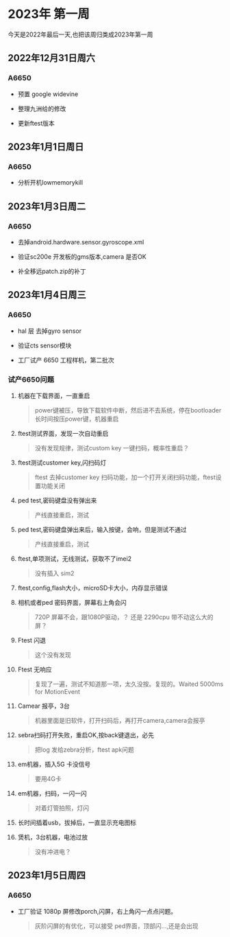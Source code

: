 # 2023年 第一周

今天是2022年最后一天,也把该周归类成2023年第一周

## 2022年12月31日周六

### A6650

* 预置 google widevine

* 整理九洲给的修改

* 更新ftest版本

## 2023年1月1日周日

### A6650

* 分析开机lowmemorykill

## 2023年1月3日周二

### A6650

* 去掉android.hardware.sensor.gyroscope.xml

* 验证sc200e 开发板的gms版本,camera 是否OK

* 补全移远patch.zip的补丁

## 2023年1月4日周三

### A6650

* hal 层 去掉gyro sensor

* 验证cts sensor模块

* 工厂试产 6650 工程样机，第二批次

### 试产6650问题

1. 机器在下载界面，一直重启

    > power键被压，导致下载软件中断，然后进不去系统，停在bootloader
    > 长时间按压power键，机器重启

1. ftest测试界面，发现一次自动重启

    > 没有发现规律，测试custom key 一键扫码，概率性重启？

1. ftest测试customer key,闪扫码灯

    > ftest 去掉customer key 扫码功能，加一个打开关闭扫码功能，ftest设置功能关闭

1. ped test,密码键盘没有弹出来

    > 产线直接重启，测试

1. ped test,密码键盘弹出来后，输入按键，会响，但是测试不通过

    > 产线直接重启，测试

1. ftest,单项测试，无线测试，获取不了imei2

    > 没有插入 sim2

1. ftest,config,flash大小，microSD卡大小，内存显示错误

1. 相机或者ped 密码界面，屏幕右上角会闪

    > 720P 屏幕不会，跟1080P驱动，？ 还是 2290cpu 带不动这么大的屏？

1. Ftest 闪退

    > 这个没有发现

1. Ftest 无响应

    > 复现了一遍，测试不知道那一项，太久没按。复现的。Waited 5000ms for MotionEvent

1. Camear 报亭，3台

    > 机器里面是旧软件，打开扫码后，再打开camera,camera会报亭

1. sebra扫码打开失败，重启OK,按back键退出，必先

    > 把log 发给zebra分析，ftest apk问题

1. em机器，插入5G 卡没信号

    > 要用4G卡

1. em机器，扫码，一闪一闪

    > 对着灯管拍照，灯闪

1. 长时间插着usb，拔掉后，一直显示充电图标

1. 煲机，3台机器，电池过放

    > 没有冲进电？

## 2023年1月5日周四

### A6650

* 工厂验证 1080p 屏修改porch,闪屏，右上角闪一点点问题。

    > 灰阶闪屏的有优化，可以接受
    > ped界面，顶部闪...,还是会出现
    